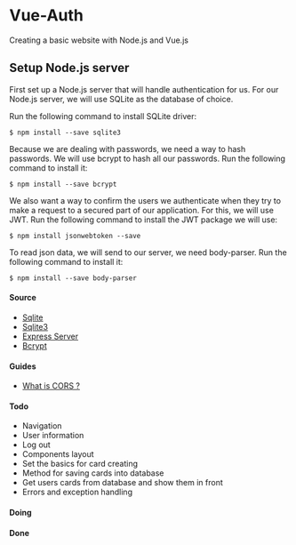 # Vue-Auth

Creating a basic website with Node.js and Vue.js

## Setup Node.js server
First set up a Node.js server that will handle authentication for us. For our Node.js server, we will use SQLite as the database of choice.

Run the following command to install SQLite driver:
```shell
$ npm install --save sqlite3
```

Because we are dealing with passwords, we need a way to hash passwords. We will use bcrypt to hash all our passwords. Run the following command to install it:
```shell
$ npm install --save bcrypt
```

We also want a way to confirm the users we authenticate when they try to make a request to a secured part of our application. For this, we will use JWT. Run the following command to install the JWT package we will use:
```shell
$ npm install jsonwebtoken --save
```

To read json data, we will send to our server, we need body-parser. Run the following command to install it:
```shell
$ npm install --save body-parser
```

#### Source
   * [Sqlite](https://github.com/kriasoft/node-sqlite)
   * [Sqlite3](https://github.com/mapbox/node-sqlite3)
   * [Express Server](https://github.com/expressjs/express)
   * [Bcrypt](https://github.com/kelektiv/node.bcrypt.js)

#### Guides
   * [What is CORS ?](https://auth0.com/blog/cors-tutorial-a-guide-to-cross-origin-resource-sharing/)


#### Todo
<ul>
   <li>Navigation</li>
   <li>User information</li>
   <li>Log out</li>
   <li>Components layout</li>
   <li>Set the basics for card creating</li>
   <li>Method for saving cards into database</li>
   <li>Get users cards from database and show them in front</li>
   <li>Errors and exception handling</li>
</ul>

#### Doing
<ul>
</ul>

#### Done
<ul>
</ul>
